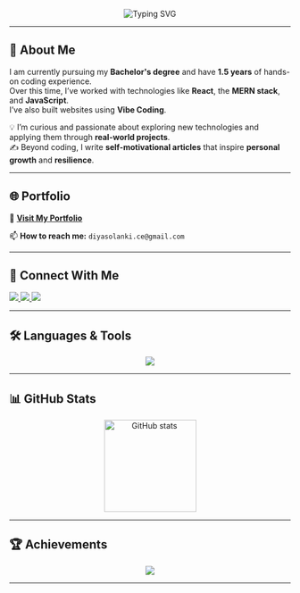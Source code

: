 <!-- Profile Header -->
<p align="center">
<img src="https://readme-typing-svg.herokuapp.com?font=Fira+Code&size=26&pause=1000&color=F75C7E&center=true&vCenter=true&width=600&lines=Hi+%F0%9F%91%8B%2C+I'm+Diya+Solanki;Passionate+Mern+Stack+Developer;Writer+%7C+Motivator+%7C+Creator" alt="Typing SVG" />
</p>

---

## 🚀 About Me
I am currently pursuing my **Bachelor's degree** and have **1.5 years** of hands-on coding experience.  
Over this time, I’ve worked with technologies like **React**, the **MERN stack**, and **JavaScript**.  
I’ve also built websites using **Vibe Coding**.  

💡 I’m curious and passionate about exploring new technologies and applying them through **real-world projects**.  
✍️ Beyond coding, I write **self-motivational articles** that inspire **personal growth** and **resilience**.

---

## 🌐 Portfolio
🎯 **[Visit My Portfolio](https://diyasolanki.vercel.app/)**

📫 **How to reach me:** `diyasolanki.ce@gmail.com`

---

## 🤝 Connect With Me
<p align="left">
  <a href="https://twitter.com/dear_diyaa" target="_blank">
    <img src="https://img.shields.io/badge/Twitter-%231DA1F2.svg?&style=for-the-badge&logo=Twitter&logoColor=white" />
  </a>
  <a href="https://linkedin.com/in/diya-solanki-744122280" target="_blank">
    <img src="https://img.shields.io/badge/LinkedIn-%230077B5.svg?&style=for-the-badge&logo=linkedin&logoColor=white" />
  </a>
  <a href="https://medium.com/@solankidiya28" target="_blank">
    <img src="https://img.shields.io/badge/Medium-12100E?style=for-the-badge&logo=medium&logoColor=white" />
  </a>
</p>

---

## 🛠️ Languages & Tools
<p align="center">
  <img src="https://skillicons.dev/icons?i=html,css,bootstrap,tailwind,js,react,nodejs,express,mongodb,mysql,java,python,c,cpp" />
</p>

---

## 📊 GitHub Stats
<p align="center">
  <img src="https://github-readme-stats.vercel.app/api?username=diyasolanki&show_icons=true&theme=radical" alt="GitHub stats" height="165" />
</p>

---

## 🏆 Achievements
<p align="center">
  <img src="https://github-profile-trophy.vercel.app/?username=diyasolanki&theme=radical&no-frame=true&margin-w=15&margin-h=15" />
</p>

---


